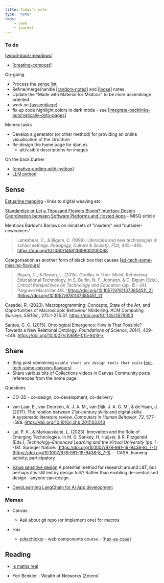 ```yaml
---
title: Today's note 
type: "note"
tags:
    - seek
    - journal
---
```


### To do

[[wood-duck-meadows]]
- [[creating-compost]]

On-going

- Process the [sense list](#sense)
- Refine/merge/handle [[random-notes]] and [[loose]] notes
- Update the "Made with Material for Mkdocs" to be more assemblage oriented
- work on [[assemblage]]
- fix up code highlight colors in dark mode - see [[integrate-backlinks-automatically-onto-pages]]

Memex tasks

- Develop a generator (or other method) for providing an online visualisation of the structure
- Re-design the home page for djon.es
  - alt/visible descriptions for images

On the back burner

- [[creative-coding-with-python]]
- [LLM python](https://simonwillison.net/2023/Sep/4/llm-embeddings/)

## Sense

[Estuarine mapping](https://thecynefin.co/estuarine-mapping/) - links to digital weaving etc

[Standardize or Let a Thousand Flowers Bloom? Interface Design Coordination between Software Platforms and Hosted Apps](https://aisel.aisnet.org/misq/vol47/iss3/16/) - MISQ article 

Mentions Barlow's Barlows on mindsets of "insiders" and "outsider-newcomers"

> Lankshear, C., & Bigum, C. (1999). Literacies and new technologies in school settings. *Pedagogy, Culture & Society*, *7*(3), 445--465. <https://doi.org/10.1080/14681369900200068>

Categorisation as another form of black box that causes [[ed-tech-some-missing-flavours]]
> Bigum, C., & Rowan, L. (2015). Gorillas in Their Midst: Rethinking Educational Technology. In S. Bulfin, N. F. Johnson, & C. Bigum (Eds.), *Critical Perspectives on Technology and Education* (pp. 15--34). Palgrave Macmillan US. [https://doi.org/10.1057/9781137385451\_2](https://doi.org/10.1057/9781137385451_2)

Casadei, R. (2023). Macroprogramming: Concepts, State of the Art, and Opportunities of Macroscopic Behaviour Modelling. *ACM Computing Surveys*, *55*(13s), 275:1-275:37. <https://doi.org/10.1145/3579353>

Santos, G. C. (2015). Ontological Emergence: How is That Possible? Towards a New Relational Ontology. *Foundations of Science*, *20*(4), 429--446. <https://doi.org/10.1007/s10699-015-9419-x>

## Share

- Blog post combining `usable short arc design tools that scale`  [[ed-tech-some-missing-flavours]]
- Share various bits of Collections videos in Canvas Community posts references from the home page

Questions

- CO-3D - co-design, co-development, co-delivery

- van Laar, E., van Deursen, A. J. A. M., van Dijk, J. A. G. M., & de Haan, J. (2017). The relation between 21st-century skills and digital skills: A systematic literature review. *Computers in Human Behavior*, *72*, 577--588. <https://doi.org/10.1016/j.chb.2017.03.010>

- Lai, P. K., & Markauskaite, L. (2023). Innovation and the Role of Emerging Technologies. In M. D. Sankey, H. Huijser, & R. Fitzgerald (Eds.), *Technology-Enhanced Learning and the Virtual University* (pp. 1--18). Springer Nature. [https://doi.org/10.1007/978-981-19-9438-8\_7-1](https://doi.org/10.1007/978-981-19-9438-8_7-1) -- CASA, learning activity, participatory

- [Value sensitive design](https://en.wikipedia.org/wiki/Value_sensitive_design) 
    A potential method for research around L&T, but perhaps it is still led by design folk? Rather than enabling de-centralised design - anyone can design.

- [DeepLearning LangChain for AI App development](https://learn.deeplearning.ai/langchain/lesson/1/introduction)
 
### Memex

- Canvas 
  - Ask about git repo (or implement one) for macros 

- Hax
  - [edtechjoker](https://oer.hax.psu.edu/bto108/sites/edtechjoker/) - web components course - [[hax-as-casa]]

## Reading

- [Is maths real](https://www.amazon.com.au/Maths-Real-Questions-Mathematics-Deepest-ebook/dp/B0BB8FF8B2)

- Yori Benkler - Wealth of Networks (Zotero)


[//begin]: # "Autogenerated link references for markdown compatibility"
[wood-duck-meadows]: ../../sense/landscape-garden/wood-duck-meadows "Wood duck meadows"
[creating-compost]: ../../sense/landscape-garden/techniques/creating-compost "Creating compost"
[random-notes]: random-notes "Random Notes"
[loose]: ../../sense/loose/loose "Loose notes"
[assemblage]: ../../sense/Distribution/assemblage "Assemblage"
[integrate-backlinks-automatically-onto-pages]: ../../colophon/integrate-backlinks-automatically-onto-pages "Integrate backlinks automatically onto pages"
[creative-coding-with-python]: ../../sense/Python/creative-coding-with-python "Creative coding experiments"
[ed-tech-some-missing-flavours]: ../../share/blog/2023/ed-tech-some-missing-flavours "No title found"
[hax-as-casa]: ../../sense/CASA/CASA/hax-as-casa "H-A-X as CASA?"
[//end]: # "Autogenerated link references"